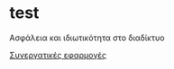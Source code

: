 # test

Ασφάλεια και ιδιωτικότητα στο διαδίκτυο

[Συνεργατικές εφαρμογές](https://github.com/courses-ionio/msc)

